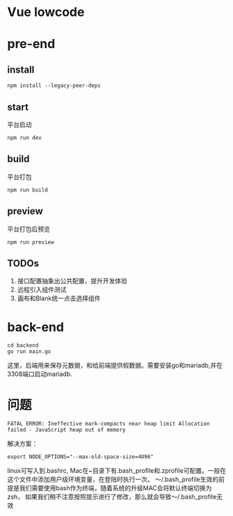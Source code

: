 # Vue lowcode

# pre-end
## install
```
npm install --legacy-peer-deps
```

## start
平台启动
```
npm run dev
```

## build
平台打包
```
npm run build
```

## preview
平台打包后预览
```
npm run preview
```

## TODOs
1. 接口配置抽象出公共配置，提升开发体验
2. 远程引入组件测试
3. 画布和Blank统一点击选择组件
# back-end
```
cd backend
go run main.go
```
这里，后端用来保存元数据，和给前端提供假数据。需要安装go和mariadb,并在3308端口启动mariadb.


# 问题
```
FATAL ERROR: Ineffective mark-compacts near heap limit Allocation failed - JavaScript heap out of memory
```
解决方案：
```
export NODE_OPTIONS="--max-old-space-size=4096"
```
linux可写入到.bashrc, Mac在~目录下有.bash_profile和.zprofile可配置。一般在这个文件中添加用户级环境变量，在登陆时执行一次。
～/.bash_profile生效的前提是我们需要使用bash作为终端，随着系统的升级MAC会将默认终端切换为zsh，
如果我们稍不注意按照提示进行了修改，那么就会导致～/.bash_profile无效